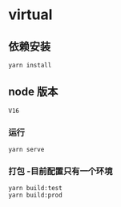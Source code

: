 # virtual

## 依赖安装

```
yarn install
```

## node 版本

```
V16
```

### 运行

```
yarn serve
```

### 打包 -目前配置只有一个环境

```
yarn build:test
yarn build:prod
```
